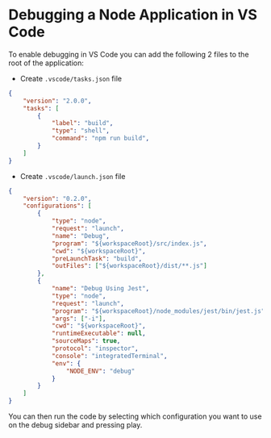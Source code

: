 # Debugging a Node Application in VS Code

To enable debugging in VS Code you can add the following 2 files to the root of the application:

- Create `.vscode/tasks.json` file
```json
{
	"version": "2.0.0",
	"tasks": [
		{
			"label": "build",
			"type": "shell",
			"command": "npm run build",
		}
	]
}
```
- Create `.vscode/launch.json` file
```json
{
	"version": "0.2.0",
	"configurations": [
		{
			"type": "node",
			"request": "launch",
			"name": "Debug",
			"program": "${workspaceRoot}/src/index.js",
			"cwd": "${workspaceRoot}",
			"preLaunchTask": "build",
			"outFiles": ["${workspaceRoot}/dist/**.js"]
		},
		{
			"name": "Debug Using Jest",
			"type": "node",
			"request": "launch",
			"program": "${workspaceRoot}/node_modules/jest/bin/jest.js",
			"args": ["-i"],
			"cwd": "${workspaceRoot}",
			"runtimeExecutable": null,
			"sourceMaps": true,
			"protocol": "inspector",
			"console": "integratedTerminal",
			"env": {
				"NODE_ENV": "debug"
			}
		}
	]
}
```

You can then run the code by selecting which configuration you want to use on the debug sidebar and pressing play.